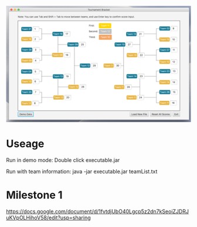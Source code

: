 ![Screenshot](screenshot.png)

# Useage
Run in demo mode: Double click executable.jar

Run with team information: java -jar executable.jar teamList.txt 

# Milestone 1 
https://docs.google.com/document/d/1fvtdjUbO40Lgcp5z2dn7kSeoiZJDRJuKVpOLHihoV58/edit?usp=sharing

